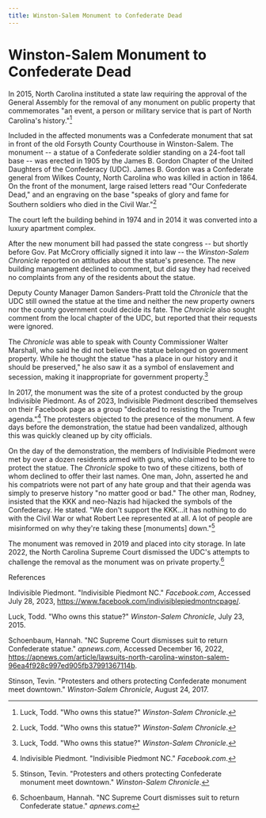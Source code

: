 ```yaml
---
title: Winston-Salem Monument to Confederate Dead
---
```


# Winston-Salem Monument to Confederate Dead

In 2015, North Carolina instituted a state law requiring the approval of
the General Assembly for the removal of any monument on public property
that commemorates "an event, a person or military service that is part
of North Carolina's history."[^1]

Included in the affected monuments was a Confederate monument that sat
in front of the old Forsyth County Courthouse in Winston-Salem. The
monument -- a statue of a Confederate soldier standing on a 24-foot tall
base -- was erected in 1905 by the James B. Gordon Chapter of the United
Daughters of the Confederacy (UDC). James B. Gordon was a Confederate
general from Wilkes County, North Carolina who was killed in action in
1864. On the front of the monument, large raised letters read "Our
Confederate Dead," and an engraving on the base "speaks of glory and
fame for Southern soldiers who died in the Civil War."[^2]

The court left the building behind in 1974 and in 2014 it was converted
into a luxury apartment complex.

After the new monument bill had passed the state congress -- but shortly
before Gov. Pat McCrory officially signed it into law -- the
*Winston-Salem Chronicle* reported on attitudes about the statue's
presence. The new building management declined to comment, but did say
they had received no complaints from any of the residents about the
statue.

Deputy County Manager Damon Sanders-Pratt told the *Chronicle* that the
UDC still owned the statue at the time and neither the new property
owners nor the county government could decide its fate. The *Chronicle*
also sought comment from the local chapter of the UDC, but reported that
their requests were ignored.

The *Chronicle* was able to speak with County Commissioner Walter
Marshall, who said he did not believe the statue belonged on government
property. While he thought the statue "has a place in our history and it
should be preserved," he also saw it as a symbol of enslavement and
secession, making it inappropriate for government property.[^3]

In 2017, the monument was the site of a protest conducted by the group
Indivisible Piedmont. As of 2023, Indivisible Piedmont described
themselves on their Facebook page as a group "dedicated to resisting the
Trump agenda."[^4] The protesters objected to the presence of the
monument. A few days before the demonstration, the statue had been
vandalized, although this was quickly cleaned up by city officials.

On the day of the demonstration, the members of Indivisible Piedmont
were met by over a dozen residents armed with guns, who claimed to be
there to protect the statue. The *Chronicle* spoke to two of these
citizens, both of whom declined to offer their last names. One man,
John, asserted he and his compatriots were not part of any hate group
and that their agenda was simply to preserve history "no matter good or
bad." The other man, Rodney, insisted that the KKK and neo-Nazis had
hijacked the symbols of the Confederacy. He stated. "We don't support
the KKK...it has nothing to do with the Civil War or what Robert Lee
represented at all. A lot of people are misinformed on why they're
taking these \[monuments\] down."[^5]

The monument was removed in 2019 and placed into city storage. In late
2022, the North Carolina Supreme Court dismissed the UDC's attempts to
challenge the removal as the monument was on private property.[^6]

References

Indivisible Piedmont. "Indivisible Piedmont NC." *Facebook.com*,
Accessed July 28, 2023,
https://www.facebook.com/indivisiblepiedmontncpage/.

Luck, Todd. "Who owns this statue?" *Winston-Salem Chronicle*, July 23,
2015.

Schoenbaum, Hannah. "NC Supreme Court dismisses suit to return
Confederate statue." *apnews.com*, Accessed December 16, 2022,
https://apnews.com/article/lawsuits-north-carolina-winston-salem-96ea4f928c997ed905fb37991367114b.

Stinson, Tevin. "Protesters and others protecting Confederate monument
meet downtown." *Winston-Salem Chronicle*, August 24, 2017.

[^1]: Luck, Todd. "Who owns this statue?" *Winston-Salem Chronicle*.

[^2]: Luck, Todd. "Who owns this statue?" *Winston-Salem Chronicle*.

[^3]: Luck, Todd. "Who owns this statue?" *Winston-Salem Chronicle*.

[^4]: Indivisible Piedmont. "Indivisible Piedmont NC." *Facebook.com*.

[^5]: Stinson, Tevin. "Protesters and others protecting Confederate
    monument meet downtown." *Winston-Salem Chronicle*.

[^6]: Schoenbaum, Hannah. "NC Supreme Court dismisses suit to return
    Confederate statue." *apnews.com*
